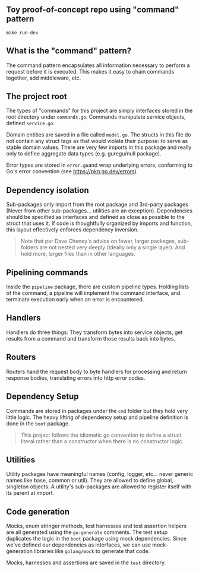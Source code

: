 Toy proof-of-concept repo using "command" pattern
---

```
make run-dev
```
What is the "command" pattern?
---

The command pattern encapsulates all information necessary to perform a request
before it is executed.  This makes it easy to chain commands together, add
middleware, etc.

The project root
---
The types of "commands" for this project are simply interfaces stored in the
root directory under `commands.go`. Commands manipulate service objects,
defined `service.go`.

Domain entities are saved in a file called `model.go`. The structs in this file
do not contain any struct tags as that would violate their purpose: to serve as
stable domain values. There are very few imports in this package and really
only to define aggregate data types (e.g. guregu/null package).

Error types are stored in `error.go`and wrap underlying errors, conforming to
Go's error convention (see https://pkg.go.dev/errors).

Dependency isolation
---
Sub-packages only import from the root package and 3rd-party packages (Never
from other sub-packages... utilities are an exception). Dependencies should be
specified as interfaces and defined as close as possible to the struct that
uses it. If code is thoughtfully organized by imports and function, this layout
effectively enforces dependency inversion.

> Note that per Dave Cheney's advice on fewer, larger packages, sub-folders
are not nested very deeply (Ideally only a single layer). And hold more, larger
files than in other languages.

Pipelining commands
---
Inside the `pipeline` package, there are custom pipeline types. Holding lists
of the command, a pipeline will implement the command interface, and terminate
execution early when an error is encountered.

Handlers
---
Handlers do three things: They transform bytes into service objects, get
results from a command and transform those results back into bytes.

Routers
---
Routers hand the request body to byte handlers for processing and return
response bodies, translating errors into http error codes.

Dependency Setup
---
Commands are stored in packages under the `cmd` folder but they hold very
little logic.  The heavy lifting of dependency setup and pipeline definition is
done in the `boot` package.

> This project follows the idiomatic go convention to define a struct literal
rather than a constructor when there is no constructor logic.

Utilities
---
Utility packages have meaningful names (config, logger, etc... never generic
names like base, common or util). They are allowed to define global, singleton
objects. A utility's sub-packages are allowed to register itself with its
parent at import.

Code generation
---
Mocks, enum stringer methods, test harnesses and test assertion helpers are all
generated using the `go:generate` comments. The test setup duplicates the logic
in the `boot` package using mock dependencies. Since we've defined our
dependencies as interfaces, we can use mock-generation libraries like
`golang/mock` to generate that code.

Mocks, harnesses and assertions are saved in the `test` directory.
